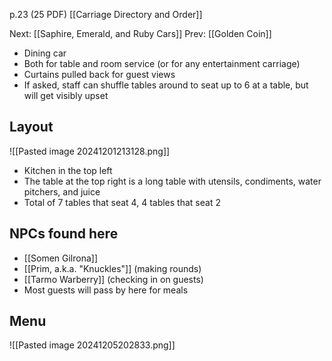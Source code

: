 p.23 (25 PDF)
[[Carriage Directory and Order]]

Next: [[Saphire, Emerald, and Ruby Cars]]
Prev: [[Golden Coin]]

- Dining car
- Both for table and room service (or for any entertainment carriage)
- Curtains pulled back for guest views
- If asked, staff can shuffle tables around to seat up to 6 at a table, but will get visibly upset
## Layout
![[Pasted image 20241201213128.png]]
- Kitchen in the top left
- The table at the top right is a long table with utensils, condiments, water pitchers, and juice
- Total of 7 tables that seat 4, 4 tables that seat 2
## NPCs found here
- [[Somen Gilrona]]
- [[Prim, a.k.a. "Knuckles"]] (making rounds)
- [[Tarmo Warberry]] (checking in on guests)
- Most guests will pass by here for meals
## Menu
![[Pasted image 20241205202833.png]]